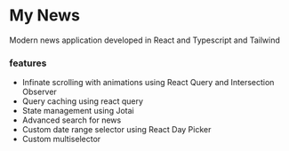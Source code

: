 # My News

Modern news application developed in React and Typescript and Tailwind 

### features
- Infinate scrolling with animations using React Query and Intersection Observer
- Query caching using react query
- State management using Jotai
- Advanced search for news
- Custom date range selector using React Day Picker
- Custom multiselector
